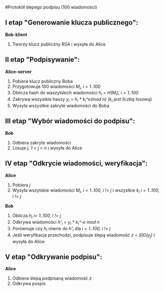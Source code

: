#Protokół ślepego podpisu (100 wiadomości)

## I etap "Generowanie klucza publicznego":
**Bob-klient**
1. Tworzy klucz publiczny RSA i wysyła do Alice

## II etap "Podpisywanie":
**Alice-server**
1. Pobiera klucz publiczny Boba
2. Przygotowuje 100 wiadomości *M<sub>i</sub>, i = 1..100*
4. Oblicza hash do waszytskich wiadomości *h<sub>i</sub> = H(M<sub>i</sub>), i = 1..100*
5. Zakrywa wszystkie haszy *y<sub>i</sub> = h<sub>i</sub> * k<sub>i</sub>^e(mod n)* (*k<sub>i</sub> jest liczbą losową*)
6. Wysyła wszystkie zakryte wiadomości do Boba

## III etap "Wybór wiadomości do podpisu":
**Bob**
1. Odbiera zakryte wiadomości
2. Losuje *j, 1 < j < n* i wysyła do Alice

## IV etap "Odkrycie wiadomości, weryfikacja":
**Alice**
1. Pobiera *j*
2. Wysyła wszytskie wiadomości *M<sub>i</sub>, i = 1..100, i != j* i wszystkie *k<sub>i</sub> i = 1..100, i != j*

**Bob**
1. Oblicza *h<sub>i</sub> i= 1..100, i != j*
2. Odkrywa wiadomości *h'<sub>i</sub> = y<sub>i</sub> * k<sub>i</sub>^-e mod n*
3. Porównuje czy *h<sub>i</sub>* równe do *h'<sub>i</sub>* dla *i = 1..100, i != j*
4. Jeśli weryfikacja przechodzi, podpisuje ślepą wiadomość *z = SIG(y<sub>j</sub>)* i wysyła do Alice


## V etap "Odkrywanie podpisu":
**Alice**
1. Odbiera ślepą podpisaną wiadomość *z*
2. Odkrywa pospis
